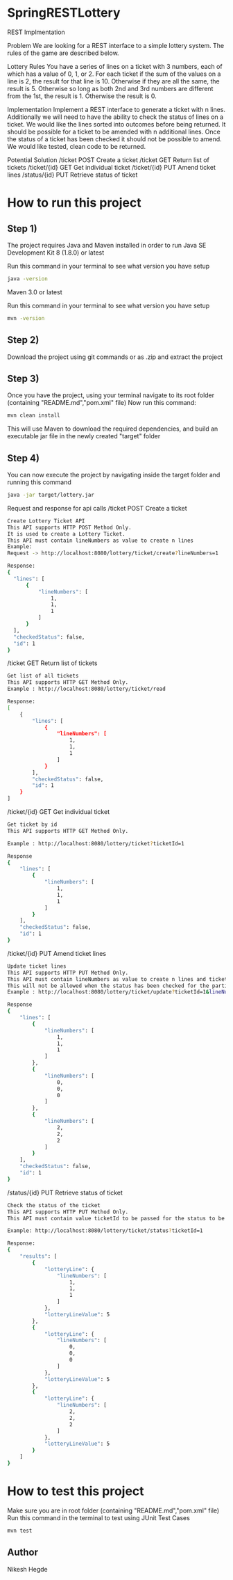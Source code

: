 # SpringRESTLottery

REST Implmentation

Problem
We are looking for a REST interface to a simple lottery system. The rules of the game are
described below.

Lottery Rules
You have a series of lines on a ticket with 3 numbers, each of which has a value of 0, 1, or
2. For each ticket if the sum of the values on a line is 2, the result for that line is 10.
Otherwise if they are all the same, the result is 5. Otherwise so long as both 2nd and 3rd
numbers are different from the 1st, the result is 1. Otherwise the result is 0.

Implementation
Implement a REST interface to generate a ticket with n lines. Additionally we will need to
have the ability to check the status of lines on a ticket. We would like the lines sorted into
outcomes before being returned. It should be possible for a ticket to be amended with n
additional lines. Once the status of a ticket has been checked it should not be possible to
amend. We would like tested, clean code to be returned.

Potential Solution
/ticket POST Create a ticket
/ticket GET Return list of tickets
/ticket/{id} GET Get individual ticket
/ticket/{id} PUT Amend ticket lines
/status/{id} PUT Retrieve status of ticket


# How to run this project
## Step 1)
The project requires Java and Maven installed in order to run
Java SE Development Kit 8 (1.8.0) or latest

Run this command in your terminal to see what version you have setup
```bash
java -version
```

Maven 3.0 or latest

Run this command in your terminal to see what version you have setup
```bash
mvn -version
```

## Step 2)
Download the project using git commands or as .zip and extract the project

## Step 3)

Once you have the project, using your terminal navigate to its root folder (containing "README.md","pom.xml" file)
Now run this command: 
```bash
mvn clean install
```
This will use Maven to download the required dependencies, and build an executable jar file in the newly created "target" folder

## Step 4)

You can now execute the project by navigating inside the target folder and running this command

```bash
java -jar target/lottery.jar
```

Request and response for api calls
/ticket POST Create a ticket
```bash
Create Lottery Ticket API
This API supports HTTP POST Method Only.
It is used to create a Lottery Ticket.
This API must contain lineNumbers as value to create n lines
Example:
Request -> http://localhost:8080/lottery/ticket/create?lineNumbers=1

Response:
{
  "lines": [
      {
          "lineNumbers": [
              1,
              1,
              1
          ]
      }
  ],
  "checkedStatus": false,
  "id": 1
}
```

/ticket GET Return list of tickets
```bash
Get list of all tickets
This API supports HTTP GET Method Only.
Example : http://localhost:8080/lottery/ticket/read

Response:
[
    {
        "lines": [
            {
                "lineNumbers": [
                    1,
                    1,
                    1
                ]
            }
        ],
        "checkedStatus": false,
        "id": 1
    }
]
```

/ticket/{id} GET Get individual ticket
```bash
Get ticket by id
This API supports HTTP GET Method Only.

Example : http://localhost:8080/lottery/ticket?ticketId=1

Response 
{
    "lines": [
        {
            "lineNumbers": [
                1,
                1,
                1
            ]
        }
    ],
    "checkedStatus": false,
    "id": 1
}
```

/ticket/{id} PUT Amend ticket lines
```bash
Update ticket lines
This API supports HTTP PUT Method Only.
This API must contain lineNumbers as value to create n lines and ticketId
This will not be allowed when the status has been checked for the particular id
Example : http://localhost:8080/lottery/ticket/update?ticketId=1&lineNumbers=2

Response
{
    "lines": [
        {
            "lineNumbers": [
                1,
                1,
                1
            ]
        },
        {
            "lineNumbers": [
                0,
                0,
                0
            ]
        },
        {
            "lineNumbers": [
                2,
                2,
                2
            ]
        }
    ],
    "checkedStatus": false,
    "id": 1
}
```

/status/{id} PUT Retrieve status of ticket
```bash
Check the status of the ticket
This API supports HTTP PUT Method Only.
This API must contain value ticketId to be passed for the status to be checked

Example: http://localhost:8080/lottery/ticket/status?ticketId=1

Response:
{
    "results": [
        {
            "lotteryLine": {
                "lineNumbers": [
                    1,
                    1,
                    1
                ]
            },
            "lotteryLineValue": 5
        },
        {
            "lotteryLine": {
                "lineNumbers": [
                    0,
                    0,
                    0
                ]
            },
            "lotteryLineValue": 5
        },
        {
            "lotteryLine": {
                "lineNumbers": [
                    2,
                    2,
                    2
                ]
            },
            "lotteryLineValue": 5
        }
    ]
}
```


# How to test this project

Make sure you are in root folder (containing "README.md","pom.xml" file)
Run this command in the terminal to test using JUnit Test Cases
```bash
mvn test
```

## Author
Nikesh Hegde

